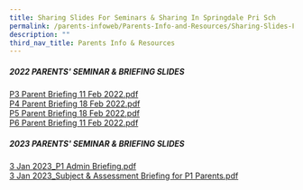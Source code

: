 ```yaml
---
title: Sharing Slides For Seminars & Sharing In Springdale Pri Sch
permalink: /parents-infoweb/Parents-Info-and-Resources/Sharing-Slides-For-Seminars-and-Sharing/
description: ""
third_nav_title: Parents Info & Resources
---
```

#####  2022 PARENTS' SEMINAR & BRIEFING SLIDES 

[P3 Parent Briefing 11 Feb 2022.pdf](/files/P3%20Parent%20Briefing%2011%20Feb%202022.pdf)<br>
[P4 Parent Briefing 18 Feb 2022.pdf](/files/P4%20Parent%20Briefing%2018%20Feb%202022.pdf)<br>
[P5 Parent Briefing 18 Feb 2022.pdf](/files/P5%20Parent%20Briefing%2018%20Feb%202022.pdf)<br>
[P6 Parent Briefing 11 Feb 2022.pdf](/files/P6%20Parent%20Briefing%2011%20Feb%202022.pdf)

#####  2023 PARENTS' SEMINAR & BRIEFING SLIDES 
[3 Jan 2023_P1 Admin Briefing.pdf](/files/3%20Jan%202023_P1%20Admin%20Briefing.pdf)  
[3 Jan 2023_Subject & Assessment Briefing for P1 Parents.pdf](/files/3%20Jan%202023_Subject%20&%20Assessment%20Briefing%20for%20P1%20Parents.pdf)

